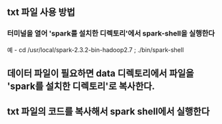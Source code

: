 ## txt 파일 사용 방법

### 터미널을 열어 'spark를 설치한 디렉토리'에서 spark-shell을 실행한다

예 - cd /usr/local/spark-2.3.2-bin-hadoop2.7 ; ./bin/spark-shell

## 데이터 파일이 필요하면 data 디렉토리에서 파일을 'spark를 설치한 디렉토리'로 복사한다.

## txt 파일의 코드를 복사해서 spark shell에서 실행한다
